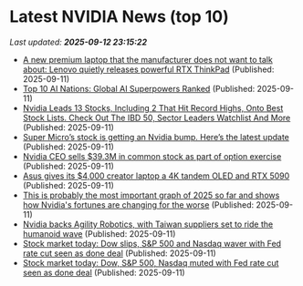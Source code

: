 # Latest NVIDIA News (top 10)
_Last updated: **2025-09-12 23:15:22**_

- [A new premium laptop that the manufacturer does not want to talk about: Lenovo quietly releases powerful RTX ThinkPad](https://www.notebookcheck.net/A-new-premium-laptop-that-the-manufacturer-does-not-want-to-talk-about-Lenovo-quietly-releases-powerful-RTX-ThinkPad.1112437.0.html) (Published: 2025-09-11)
- [Top 10 AI Nations: Global AI Superpowers Ranked](https://www.forbes.com/sites/johnkoetsier/2025/09/11/top-10-ai-nations-global-ai-superpowers-ranked/) (Published: 2025-09-11)
- [Nvidia Leads 13 Stocks, Including 2 That Hit Record Highs, Onto Best Stock Lists. Check Out The IBD 50, Sector Leaders Watchlist And More](https://biztoc.com/x/9f722c1cdca63b09) (Published: 2025-09-11)
- [Super Micro’s stock is getting an Nvidia bump. Here’s the latest update](https://biztoc.com/x/cc685da0d77ef241) (Published: 2025-09-11)
- [Nvidia CEO sells $39.3M in common stock as part of option exercise](https://thefly.com/permalinks/entry.php/id4197109/NVDA-Nvidia-CEO-sells-M-in-common-stock-as-part-of-option-exercise) (Published: 2025-09-11)
- [Asus gives its $4,000 creator laptop a 4K tandem OLED and RTX 5090](https://www.theverge.com/news/776667/asus-proart-p16-laptop-creators-nvidia-rtx-5090-4k-price-specs) (Published: 2025-09-11)
- [This is probably the most important graph of 2025 so far and shows how Nvidia's fortunes are changing for the worse](https://www.techradar.com/ai-platforms-assistants/chatgpt/this-is-probably-the-most-important-graph-of-2025-so-far-and-shows-how-nvidias-fortunes-are-changing-for-the-worse) (Published: 2025-09-11)
- [Nvidia backs Agility Robotics, with Taiwan suppliers set to ride the humanoid wave](https://www.digitimes.com/news/a20250911PD241/ability-enterprise-nvidia-humanoid-robotics.html) (Published: 2025-09-11)
- [Stock market today: Dow slips, S&P 500 and Nasdaq waver with Fed rate cut seen as done deal](https://finance.yahoo.com/news/live/stock-market-today-dow-slips-sp-500-and-nasdaq-waver-with-fed-rate-cut-seen-as-done-deal-223701392.html) (Published: 2025-09-11)
- [Stock market today: Dow, S&P 500, Nasdaq muted with Fed rate cut seen as done deal](https://finance.yahoo.com/news/live/stock-market-today-dow-sp-500-nasdaq-muted-with-fed-rate-cut-seen-as-done-deal-223701696.html) (Published: 2025-09-11)
